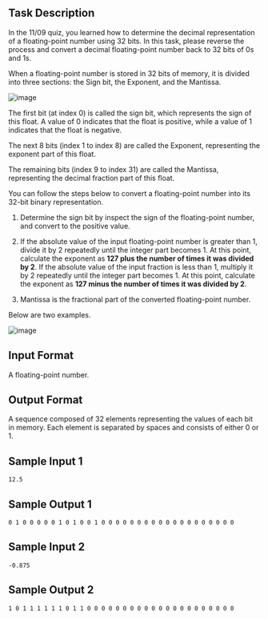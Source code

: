 ## Task Description

In the 11/09 quiz, you learned how to determine the decimal representation of a floating-point number using 32 bits. In this task, please reverse the process and convert a decimal floating-point number back to 32 bits of 0s and 1s.

When a floating-point number is stored in 32 bits of memory, it is divided into three sections: the Sign bit, the Exponent, and the Mantissa.

![image](https://lh3.googleusercontent.com/pw/ADCreHcs4UkE2BCeEGyKDMGRHl8Je_jGlEUJRx2Dj0_OolV5mRkHnO4QCYppEKgWWHO0sNqtwtEsEGt7StGuumpvjYV3x56HidqvDdUq2-J0A-o2gBWP2X4=w1800)

The first bit (at index 0) is called the sign bit, which represents the sign of this float. A value of 0 indicates that the float is positive, while a value of 1 indicates that the float is negative.

The next 8 bits (index 1 to index 8) are called the Exponent, representing the exponent part of this float.

The remaining bits (index 9 to index 31) are called the Mantissa, representing the decimal fraction part of this float.

You can follow the steps below to convert a floating-point number into its 32-bit binary representation.

1. Determine the sign bit by inspect the sign of the floating-point number, and convert to the positive value.

2. If the absolute value of the input floating-point number is greater than 1, divide it by 2 repeatedly until the integer part becomes 1. At this point, calculate the exponent as **127 plus the number of times it was divided by 2**. If the absolute value of the input fraction is less than 1, multiply it by 2 repeatedly until the integer part becomes 1. At this point, calculate the exponent as **127 minus the number of times it was divided by 2**.

3. Mantissa is the fractional part of the converted floating-point number.

Below are two examples.

![image](https://lh3.googleusercontent.com/pw/ADCreHdRSZLxxyeIkfZrSEoXu5O28CsMPigeBT09ptpHyeEk8JAvmMnEANvgo5phD0VrxjxWppT639QUYe3ZZTzuZZGHb4FqreHKgc4BkM297568NNxsKGs=w800)

## Input Format
A floating-point number.


## Output Format
A sequence composed of 32 elements representing the values of each bit in memory. Each element is separated by spaces and consists of either 0 or 1.


## Sample Input 1
```
12.5
```

## Sample Output 1
```
0 1 0 0 0 0 0 1 0 1 0 0 1 0 0 0 0 0 0 0 0 0 0 0 0 0 0 0 0 0 0 0
```

## Sample Input 2
```
-0.875
```

## Sample Output 2
```
1 0 1 1 1 1 1 1 0 1 1 0 0 0 0 0 0 0 0 0 0 0 0 0 0 0 0 0 0 0 0 0
```